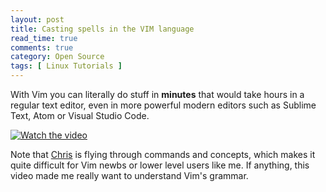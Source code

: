 ```yaml
---
layout: post
title: Casting spells in the VIM language
read_time: true  
comments: true
category: Open Source
tags: [ Linux Tutorials ]
---
```


With Vim you can literally do stuff in **minutes** that would take hours in a regular text editor, even in more powerful modern editors such as Sublime Text, Atom or Visual Studio Code.

[![Watch the video](https://img.youtube.com/vi/wlR5gYd6um0/maxresdefault.jpg)](https://youtu.be/wlR5gYd6um0)

Note that [Chris](https://ctoomey.com/) is flying through commands and concepts, which makes it quite difficult for Vim newbs or lower level users like me. If anything, this video made me really want to understand Vim's grammar. 

